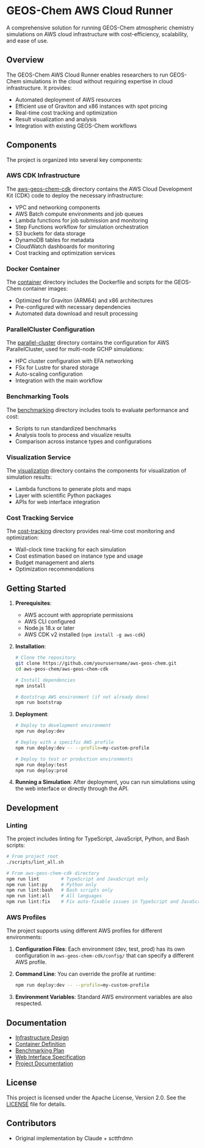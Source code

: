 # GEOS-Chem AWS Cloud Runner

A comprehensive solution for running GEOS-Chem atmospheric chemistry simulations on AWS cloud infrastructure with cost-efficiency, scalability, and ease of use.

## Overview

The GEOS-Chem AWS Cloud Runner enables researchers to run GEOS-Chem simulations in the cloud without requiring expertise in cloud infrastructure. It provides:

- Automated deployment of AWS resources
- Efficient use of Graviton and x86 instances with spot pricing
- Real-time cost tracking and optimization
- Result visualization and analysis
- Integration with existing GEOS-Chem workflows

## Components

The project is organized into several key components:

### AWS CDK Infrastructure

The [aws-geos-chem-cdk](./aws-geos-chem-cdk/) directory contains the AWS Cloud Development Kit (CDK) code to deploy the necessary infrastructure:

- VPC and networking components
- AWS Batch compute environments and job queues
- Lambda functions for job submission and monitoring
- Step Functions workflow for simulation orchestration
- S3 buckets for data storage
- DynamoDB tables for metadata
- CloudWatch dashboards for monitoring
- Cost tracking and optimization services

### Docker Container

The [container](./container/) directory includes the Dockerfile and scripts for the GEOS-Chem container images:

- Optimized for Graviton (ARM64) and x86 architectures
- Pre-configured with necessary dependencies
- Automated data download and result processing

### ParallelCluster Configuration

The [parallel-cluster](./parallel-cluster/) directory contains the configuration for AWS ParallelCluster, used for multi-node GCHP simulations:

- HPC cluster configuration with EFA networking
- FSx for Lustre for shared storage
- Auto-scaling configuration
- Integration with the main workflow

### Benchmarking Tools

The [benchmarking](./benchmarking/) directory includes tools to evaluate performance and cost:

- Scripts to run standardized benchmarks
- Analysis tools to process and visualize results
- Comparison across instance types and configurations

### Visualization Service

The [visualization](./visualization/) directory contains the components for visualization of simulation results:

- Lambda functions to generate plots and maps
- Layer with scientific Python packages
- APIs for web interface integration

### Cost Tracking Service

The [cost-tracking](./cost-tracking/) directory provides real-time cost monitoring and optimization:

- Wall-clock time tracking for each simulation
- Cost estimation based on instance type and usage
- Budget management and alerts
- Optimization recommendations

## Getting Started

1. **Prerequisites**:
   - AWS account with appropriate permissions
   - AWS CLI configured
   - Node.js 18.x or later
   - AWS CDK v2 installed (`npm install -g aws-cdk`)

2. **Installation**:
   ```bash
   # Clone the repository
   git clone https://github.com/yourusername/aws-geos-chem.git
   cd aws-geos-chem/aws-geos-chem-cdk
   
   # Install dependencies
   npm install
   
   # Bootstrap AWS environment (if not already done)
   npm run bootstrap
   ```

3. **Deployment**:
   ```bash
   # Deploy to development environment
   npm run deploy:dev

   # Deploy with a specific AWS profile
   npm run deploy:dev -- --profile=my-custom-profile

   # Deploy to test or production environments
   npm run deploy:test
   npm run deploy:prod
   ```

4. **Running a Simulation**:
   After deployment, you can run simulations using the web interface or directly through the API.

## Development

### Linting

The project includes linting for TypeScript, JavaScript, Python, and Bash scripts:

```bash
# From project root
./scripts/lint_all.sh

# From aws-geos-chem-cdk directory
npm run lint        # TypeScript and JavaScript only
npm run lint:py     # Python only
npm run lint:bash   # Bash scripts only
npm run lint:all    # All languages
npm run lint:fix    # Fix auto-fixable issues in TypeScript and JavaScript
```

### AWS Profiles

The project supports using different AWS profiles for different environments:

1. **Configuration Files**: Each environment (dev, test, prod) has its own configuration in `aws-geos-chem-cdk/config/` that can specify a different AWS profile.

2. **Command Line**: You can override the profile at runtime:
   ```bash
   npm run deploy:dev -- --profile=my-custom-profile
   ```

3. **Environment Variables**: Standard AWS environment variables are also respected.

## Documentation

- [Infrastructure Design](./infrastructure-design.md)
- [Container Definition](./container-definition.md)
- [Benchmarking Plan](./benchmarking-plan.md)
- [Web Interface Specification](./web-interface-spec.md)
- [Project Documentation](./project-documentation.md)

## License

This project is licensed under the Apache License, Version 2.0. See the [LICENSE](./LICENSE) file for details.

## Contributors

- Original implementation by Claude + scttfrdmn